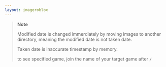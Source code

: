 ```yaml
---
layout: imageroblox
---
```

>**Note**
>
>Modified date is changed immerdiately by moving images to another directory, meaning the modified date is not taken date.
>
>Taken date is inaccurate timestamp by memory.
>
>to see specified game, join the name of your target game after `/`
